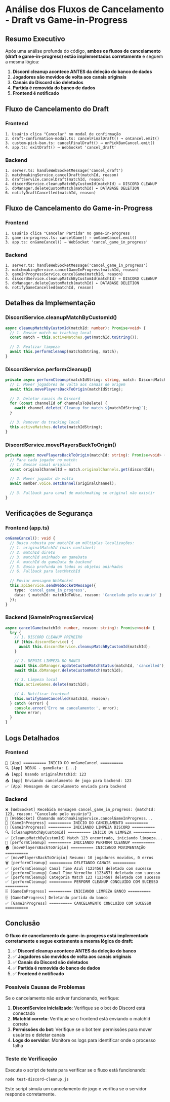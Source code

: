 # Análise dos Fluxos de Cancelamento - Draft vs Game-in-Progress

## Resumo Executivo

Após uma análise profunda do código, **ambos os fluxos de cancelamento (draft e game-in-progress) estão implementados corretamente** e seguem a mesma lógica:

1. **Discord cleanup acontece ANTES da deleção do banco de dados**
2. **Jogadores são movidos de volta aos canais originais**
3. **Canais do Discord são deletados**
4. **Partida é removida do banco de dados**
5. **Frontend é notificado**

## Fluxo de Cancelamento do Draft

### Frontend
```
1. Usuário clica "Cancelar" no modal de confirmação
2. draft-confirmation-modal.ts: cancelFinalDraft() → onCancel.emit()
3. custom-pick-ban.ts: cancelFinalDraft() → onPickBanCancel.emit()
4. app.ts: exitDraft() → WebSocket 'cancel_draft'
```

### Backend
```
1. server.ts: handleWebSocketMessage('cancel_draft')
2. matchmakingService.cancelDraft(matchId, reason)
3. draftService.cancelDraft(matchId, reason)
4. discordService.cleanupMatchByCustomId(matchId) ← DISCORD CLEANUP
5. dbManager.deleteCustomMatch(matchId) ← DATABASE DELETION
6. notifyDraftCancelled(matchId, reason)
```

## Fluxo de Cancelamento do Game-in-Progress

### Frontend
```
1. Usuário clica "Cancelar Partida" no game-in-progress
2. game-in-progress.ts: cancelGame() → onGameCancel.emit()
3. app.ts: onGameCancel() → WebSocket 'cancel_game_in_progress'
```

### Backend
```
1. server.ts: handleWebSocketMessage('cancel_game_in_progress')
2. matchmakingService.cancelGameInProgress(matchId, reason)
3. gameInProgressService.cancelGame(matchId, reason)
4. discordService.cleanupMatchByCustomId(matchId) ← DISCORD CLEANUP
5. dbManager.deleteCustomMatch(matchId) ← DATABASE DELETION
6. notifyGameCancelled(matchId, reason)
```

## Detalhes da Implementação

### DiscordService.cleanupMatchByCustomId()
```typescript
async cleanupMatchByCustomId(matchId: number): Promise<void> {
  // 1. Buscar match no tracking local
  const match = this.activeMatches.get(matchId.toString());
  
  // 2. Realizar limpeza
  await this.performCleanup(matchIdString, match);
}
```

### DiscordService.performCleanup()
```typescript
private async performCleanup(matchIdString: string, match: DiscordMatch): Promise<void> {
  // 1. Mover jogadores de volta aos canais de origem
  await this.movePlayersBackToOrigin(matchIdString);
  
  // 2. Deletar canais do Discord
  for (const channelId of channelsToDelete) {
    await channel.delete(`Cleanup for match ${matchIdString}`);
  }
  
  // 3. Remover do tracking local
  this.activeMatches.delete(matchIdString);
}
```

### DiscordService.movePlayersBackToOrigin()
```typescript
private async movePlayersBackToOrigin(matchId: string): Promise<void> {
  // Para cada jogador no match:
  // 1. Buscar canal original
  const originalChannelId = match.originalChannels.get(discordId);
  
  // 2. Mover jogador de volta
  await member.voice.setChannel(originalChannel);
  
  // 3. Fallback para canal de matchmaking se original não existir
}
```

## Verificações de Segurança

### Frontend (app.ts)
```typescript
onGameCancel(): void {
  // Busca robusta por matchId em múltiplas localizações:
  // 1. originalMatchId (mais confiável)
  // 2. matchId direto
  // 3. matchId aninhado em gameData
  // 4. matchId do gameData do backend
  // 5. Busca profunda em todos os objetos aninhados
  // 6. Fallback para lastMatchId
  
  // Enviar mensagem WebSocket
  this.apiService.sendWebSocketMessage({
    type: 'cancel_game_in_progress',
    data: { matchId: matchIdToUse, reason: 'Cancelado pelo usuário' }
  });
}
```

### Backend (GameInProgressService)
```typescript
async cancelGame(matchId: number, reason: string): Promise<void> {
  try {
    // 1. DISCORD CLEANUP PRIMEIRO
    if (this.discordService) {
      await this.discordService.cleanupMatchByCustomId(matchId);
    }
    
    // 2. DEPOIS LIMPEZA DO BANCO
    await this.dbManager.updateCustomMatchStatus(matchId, 'cancelled');
    await this.dbManager.deleteCustomMatch(matchId);
    
    // 3. Limpeza local
    this.activeGames.delete(matchId);
    
    // 4. Notificar frontend
    this.notifyGameCancelled(matchId, reason);
  } catch (error) {
    console.error('Erro no cancelamento:', error);
    throw error;
  }
}
```

## Logs Detalhados

### Frontend
```
🚪 [App] ========== INÍCIO DO onGameCancel ==========
🔍 [App] DEBUG - gameData: {...}
📤 [App] Usando originalMatchId: 123
📤 [App] Enviando cancelamento de jogo para backend: 123
✅ [App] Mensagem de cancelamento enviada para backend
```

### Backend
```
❌ [WebSocket] Recebida mensagem cancel_game_in_progress: {matchId: 123, reason: "Cancelado pelo usuário"}
🔄 [WebSocket] Chamando matchmakingService.cancelGameInProgress...
🚫 [GameInProgress] ========== INÍCIO DO CANCELAMENTO ==========
🤖 [GameInProgress] ========== INICIANDO LIMPEZA DISCORD ==========
🔍 [cleanupMatchByCustomId] ========== INÍCIO DA LIMPEZA ==========
✅ [cleanupMatchByCustomId] Match 123 encontrado, iniciando limpeza...
🔄 [performCleanup] ========== INICIANDO PERFORM CLEANUP ==========
🏠 [movePlayersBackToOrigin] ========== INICIANDO MOVIMENTAÇÃO ==========
✅ [movePlayersBackToOrigin] Resumo: 10 jogadores movidos, 0 erros
🗑️ [performCleanup] ========== DELETANDO CANAIS ==========
✅ [performCleanup] Canal Time Azul (123456) deletado com sucesso
✅ [performCleanup] Canal Time Vermelho (123457) deletado com sucesso
✅ [performCleanup] Categoria Match 123 (123458) deletada com sucesso
✅ [performCleanup] ========== PERFORM CLEANUP CONCLUÍDO COM SUCESSO ==========
🗄️ [GameInProgress] ========== INICIANDO LIMPEZA BANCO ==========
🗄️ [GameInProgress] Deletando partida do banco
✅ [GameInProgress] ========== CANCELAMENTO CONCLUÍDO COM SUCESSO ==========
```

## Conclusão

**O fluxo de cancelamento do game-in-progress está implementado corretamente e segue exatamente a mesma lógica do draft:**

1. ✅ **Discord cleanup acontece ANTES da deleção do banco**
2. ✅ **Jogadores são movidos de volta aos canais originais**
3. ✅ **Canais do Discord são deletados**
4. ✅ **Partida é removida do banco de dados**
5. ✅ **Frontend é notificado**

### Possíveis Causas de Problemas

Se o cancelamento não estiver funcionando, verifique:

1. **DiscordService inicializado**: Verifique se o bot do Discord está conectado
2. **MatchId correto**: Verifique se o frontend está enviando o matchId correto
3. **Permissões do bot**: Verifique se o bot tem permissões para mover usuários e deletar canais
4. **Logs do servidor**: Monitore os logs para identificar onde o processo falha

### Teste de Verificação

Execute o script de teste para verificar se o fluxo está funcionando:

```bash
node test-discord-cleanup.js
```

Este script simula um cancelamento de jogo e verifica se o servidor responde corretamente. 